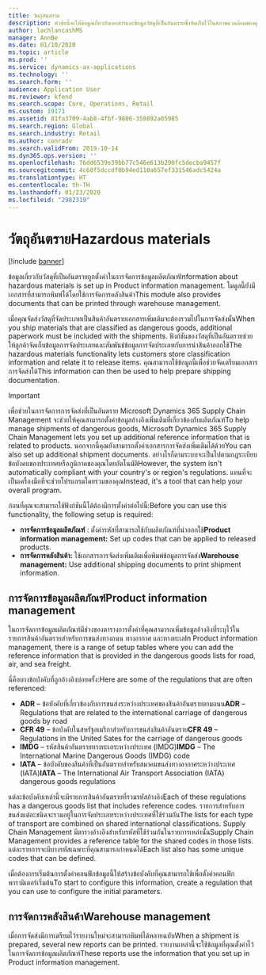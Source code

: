 ```yaml
---
title: วัตถุอันตราย
description: หัวข้อนี้จะให้ข้อมูลเกี่ยวกับเอกสารและข้อมูลวัสดุที่เป็นอันตรายซึ่งจัดเก็บไว้ในสภาพแวดล้อมของคุณ
author: lachlancashMS
manager: AnnBe
ms.date: 01/10/2020
ms.topic: article
ms.prod: ''
ms.service: dynamics-ax-applications
ms.technology: ''
ms.search.form: ''
audience: Application User
ms.reviewer: kfend
ms.search.scope: Core, Operations, Retail
ms.custom: 19171
ms.assetid: 81fa3709-4ab8-4fbf-9806-359892a05985
ms.search.region: Global
ms.search.industry: Retail
ms.author: conradv
ms.search.validFrom: 2019-10-14
ms.dyn365.ops.version: ''
ms.openlocfilehash: 76dd6539e39bb77c546e613b290fc5decba9457f
ms.sourcegitcommit: 4c60f5dccdf0b94ed110a657ef331546adc5424a
ms.translationtype: HT
ms.contentlocale: th-TH
ms.lasthandoff: 01/23/2020
ms.locfileid: "2982319"
---
```

# <a name="hazardous-materials"></a><span data-ttu-id="6629f-103">วัตถุอันตราย</span><span class="sxs-lookup"><span data-stu-id="6629f-103">Hazardous materials</span></span>

[!include [banner](../includes/banner.md)]

<span data-ttu-id="6629f-104">ข้อมูลเกี่ยวกับวัสดุที่เป็นอันตรายถูกตั้งค่าในการจัดการข้อมูลผลิตภัณฑ์</span><span class="sxs-lookup"><span data-stu-id="6629f-104">Information about hazardous materials is set up in Product information management.</span></span> <span data-ttu-id="6629f-105">โมดูลนี้ยังมีเอกสารที่สามารถพิมพ์ได้โดยใช้การจัดการคลังสินค้า</span><span class="sxs-lookup"><span data-stu-id="6629f-105">This module also provides documents that can be printed through warehouse management.</span></span>

<span data-ttu-id="6629f-106">เมื่อคุณจัดส่งวัสดุที่จัดประเภทเป็นสินค้าอันตรายเอกสารเพิ่มเติมจะต้องรวมไปในการจัดส่งนั้น</span><span class="sxs-lookup"><span data-stu-id="6629f-106">When you ship materials that are classified as dangerous goods, additional paperwork must be included with the shipments.</span></span> <span data-ttu-id="6629f-107">ฟังก์ชันของวัสดุที่เป็นอันตรายช่วยให้ลูกค้าจัดเก็บข้อมูลการจัดประเภทและสัมพันธ์ข้อมูลการจัดประเภทกับการนำสินค้าออกใช้</span><span class="sxs-lookup"><span data-stu-id="6629f-107">The hazardous materials functionality lets customers store classification information and relate it to release items.</span></span> <span data-ttu-id="6629f-108">คุณสามารถใช้ข้อมูลนี้เพื่อช่วยจัดเตรียมเอกสารการจัดส่งได้</span><span class="sxs-lookup"><span data-stu-id="6629f-108">This information can then be used to help prepare shipping documentation.</span></span>

> [!IMPORTANT]
> <span data-ttu-id="6629f-109">เพื่อช่วยในการจัดการการจัดส่งที่เป็นอันตราย Microsoft Dynamics 365 Supply Chain Management จะช่วยให้คุณสามารถตั้งค่าข้อมูลอ้างอิงเพิ่มเติมที่เกี่ยวข้องกับผลิตภัณฑ์</span><span class="sxs-lookup"><span data-stu-id="6629f-109">To help manage shipments of dangerous goods, Microsoft Dynamics 365 Supply Chain Management lets you set up additional reference information that is related to products.</span></span> <span data-ttu-id="6629f-110">นอกจากนี้คุณยังสามารถตั้งค่าเอกสารการจัดส่งเพิ่มเติมได้ด้วย</span><span class="sxs-lookup"><span data-stu-id="6629f-110">You can also set up additional shipment documents.</span></span> <span data-ttu-id="6629f-111">อย่างไรก็ตามระบบจะเป็นไปตามกฎระเบียบข้อบังคบของประเทศหรือภูมิภาคของคุณโดยอัตโนมัติ</span><span class="sxs-lookup"><span data-stu-id="6629f-111">However, the system isn't automatically compliant with your country's or region's regulations.</span></span> <span data-ttu-id="6629f-112">แทนที่จะเป็นเครื่องมือที่จะช่วยโปรแกรมโดยรวมของคุณ</span><span class="sxs-lookup"><span data-stu-id="6629f-112">Instead, it's a tool that can help your overall program.</span></span>

<span data-ttu-id="6629f-113">ก่อนที่คุณจะสามารถใช้ฟังก์ชันนี้ได้ต้องมีการตั้งค่าต่อไปนี้:</span><span class="sxs-lookup"><span data-stu-id="6629f-113">Before you can use this functionality, the following setup is required:</span></span>

- <span data-ttu-id="6629f-114">**การจัดการข้อมูลผลิตภัณฑ์** : ตั้งค่ารหัสที่สามารถใช้กับผลิตภัณฑ์ที่นำออกใช้</span><span class="sxs-lookup"><span data-stu-id="6629f-114">**Product information management:** Set up codes that can be applied to released products.</span></span>
- <span data-ttu-id="6629f-115">**การจัดการคลังสินค้า:** ใช้เอกสารการจัดส่งเพิ่มเติมเพื่อพิมพ์ข้อมูลการจัดส่ง</span><span class="sxs-lookup"><span data-stu-id="6629f-115">**Warehouse management:** Use additional shipping documents to print shipment information.</span></span>

## <a name="product-information-management"></a><span data-ttu-id="6629f-116">การจัดการข้อมูลผลิตภัณฑ์</span><span class="sxs-lookup"><span data-stu-id="6629f-116">Product information management</span></span>

<span data-ttu-id="6629f-117">ในการจัดการข้อมูลผลิตภัณฑ์มีช่วงของตารางการตั้งค่าที่คุณสามารถเพิ่มข้อมูลอ้างอิงที่ระบุไว้ในรายการสินค้าอันตรายสำหรับการขนส่งทางถนน ทางอากาศ และทางทะเล</span><span class="sxs-lookup"><span data-stu-id="6629f-117">In Product information management, there is a range of setup tables where you can add the reference information that is provided in the dangerous goods lists for road, air, and sea freight.</span></span>

<span data-ttu-id="6629f-118">นี่คือบางข้อบังคับที่ถูกอ้างอิงบ่อยครั้ง:</span><span class="sxs-lookup"><span data-stu-id="6629f-118">Here are some of the regulations that are often referenced:</span></span>

- <span data-ttu-id="6629f-119">**ADR** – ข้อบังคับที่เกี่ยวข้องกับการขนส่งระหว่างประเทศของสินค้าอันตรายตามถนน</span><span class="sxs-lookup"><span data-stu-id="6629f-119">**ADR** – Regulations that are related to the international carriage of dangerous goods by road</span></span>
- <span data-ttu-id="6629f-120">**CFR 49** – ข้อบังคับในสหรัฐอเมริกาสำหรับการขนส่งสินค้าอันตราย</span><span class="sxs-lookup"><span data-stu-id="6629f-120">**CFR 49** – Regulations in the United Sates for the carriage of dangerous goods</span></span>
- <span data-ttu-id="6629f-121">**IMDG** – รหัสสินค้าอันตรายทางทะเลระหว่างประเทศ (IMDG)</span><span class="sxs-lookup"><span data-stu-id="6629f-121">**IMDG** – The International Marine Dangerous Goods (IMDG) code</span></span>
- <span data-ttu-id="6629f-122">**IATA** – ข้อบังคับของสินค้าที่เป็นอันตรายสำหรับสมาคมขนส่งทางอากาศระหว่างประเทศ (IATA)</span><span class="sxs-lookup"><span data-stu-id="6629f-122">**IATA** – The International Air Transport Association (IATA) dangerous goods regulations</span></span>

<span data-ttu-id="6629f-123">แต่ละข้อบังคับเหล่านี้จะมีรายการสินค้าอันตรายที่รวมรหัสอ้างอิง</span><span class="sxs-lookup"><span data-stu-id="6629f-123">Each of these regulations has a dangerous goods list that includes reference codes.</span></span> <span data-ttu-id="6629f-124">รายการสำหรับการขนส่งแต่ละชนิดจะรวมอยู่ในการจัดประเภทระหว่างประเทศที่ใช้ร่วมกัน</span><span class="sxs-lookup"><span data-stu-id="6629f-124">The lists for each type of transport are combined on shared international classifications.</span></span> <span data-ttu-id="6629f-125">Supply Chain Management มีตารางอ้างอิงสำหรับรหัสที่ใช้ร่วมกันในรายการเหล่านั้น</span><span class="sxs-lookup"><span data-stu-id="6629f-125">Supply Chain Management provides a reference table for the shared codes in those lists.</span></span> <span data-ttu-id="6629f-126">แต่ละรายการจะมีบางรหัสเฉพาะที่คุณสามารถกำหนดได้</span><span class="sxs-lookup"><span data-stu-id="6629f-126">Each list also has some unique codes that can be defined.</span></span>

<span data-ttu-id="6629f-127">เมื่อต้องการเริ่มต้นการตั้งค่าคอนฟิกข้อมูลนี้ให้สร้างข้อบังคับที่คุณสามารถใช้เพื่อตั้งค่าคอนฟิกพารามิเตอร์เริ่มต้น</span><span class="sxs-lookup"><span data-stu-id="6629f-127">To start to configure this information, create a regulation that you can use to configure the initial parameters.</span></span>

## <a name="warehouse-management"></a><span data-ttu-id="6629f-128">การจัดการคลังสินค้า</span><span class="sxs-lookup"><span data-stu-id="6629f-128">Warehouse management</span></span>

<span data-ttu-id="6629f-129">เมื่อการจัดส่งมีการเตรียมไว้รายงานใหม่จะสามารถพิมพ์ได้หลายฉบับ</span><span class="sxs-lookup"><span data-stu-id="6629f-129">When a shipment is prepared, several new reports can be printed.</span></span> <span data-ttu-id="6629f-130">รายงานเหล่านี้จะใช้ข้อมูลที่คุณตั้งค่าไว้ในการจัดการข้อมูลผลิตภัณฑ์</span><span class="sxs-lookup"><span data-stu-id="6629f-130">These reports use the information that you set up in Product information management.</span></span>
